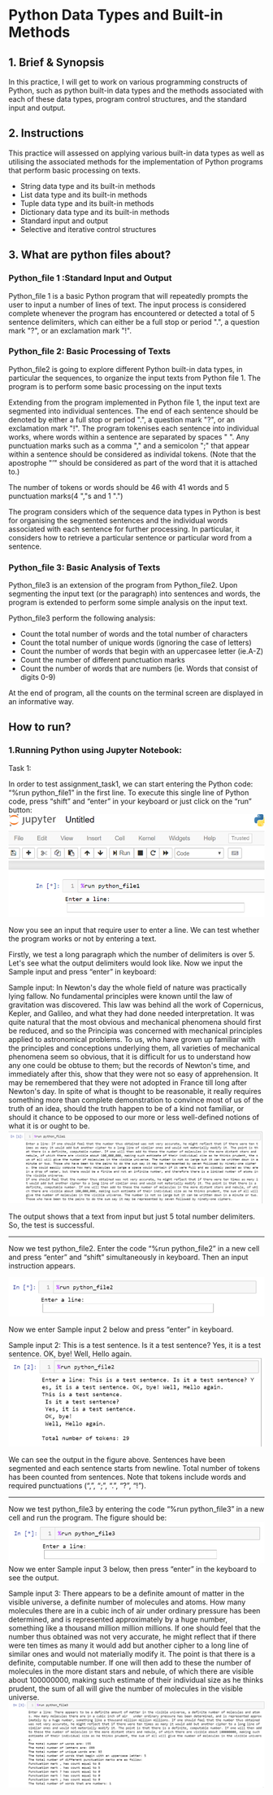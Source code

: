 # Python Data Types and Built-in Methods

## 1. Brief & Synopsis
In this practice, I will get to work on various programming constructs of Python, such as
python built-in data types and the methods associated with each of these data types,
program control structures, and the standard input and output. 

## 2. Instructions
This practice will assessed on applying various built-in data types as well as 
utilising the associated methods for the implementation of Python programs that perform
basic processing on texts.

* String data type and its built-in methods
* List data type and its built-in methods
* Tuple data type and its built-in methods
* Dictionary data type and its built-in methods
* Standard input and output
* Selective and iterative control structures

## 3. What are python files about?

### Python_file 1 :Standard Input and Output
Python_file 1 is a basic Python program that will repeatedly prompts the user to input a number
of lines of text. The input process is considered complete whenever the program has 
encountered or detected a total of 5 sentence delimiters, which can either be a full stop
 or period ".", a question mark "?", or an exclamation mark "!".
 
### Python_file 2: Basic Processing of Texts
Python_file2 is going to explore different Python built-in data types, in particular 
the sequences, to organize the input texts from Python file 1. The program is to perform some 
basic processing on the input texts

Extending from the program implemented in Python file 1, the input text are segmented
into individual sentences. The end of each sentence should be denoted by either a full stop
 or period ".", a question mark "?", or an exclamation mark "!". The program tokenises each sentence
 into individual works, where words within a sentence are separated by spaces " ". Any punctuation marks
 such as a comma "," and a semicolon ";" that appear within a sentence should be considered as individal 
 tokens. (Note that the apostrophe "’" should be considered as part of the word that it is attached to.)
 
 The number of tokens or words should be 46 with 41 words and 5 punctuation marks(4 ","s and 1 ".")
 
 The program considers which of the sequence data types in Python is best for organising 
 the segmented sentences and the individual words associated with each sentence for 
 further processing. In particular, it considers how to retrieve a particular sentence or particular
 word from a sentence.

 ### Python_file 3: Basic Analysis of Texts
 Python_file3 is an extension of the program from Python_file2. Upon segmenting the input 
 text (or the paragraph) into sentences and words, the program is extended to perform 
 some simple analysis on the input text.
 
 Python_file3 perform the following analysis:
 * Count the total number of words and the total number of characters
 * Count the total number of unique words (ignoring the case of letters)
 * Count the number of words that begin with an uppercasee letter (ie.A-Z)
 * Count the number of different punctuation marks
 * Count the number of words that are numbers (ie. Words that consist of digits 0-9)
 
 At the end of program, all the counts on the terminal screen are displayed in an informative 
 way.
 
 ## How to run?
### 1.Running Python using Jupyter Notebook:

Task 1:

In order to test assignment_task1, we can start entering the Python code: “%run python_file1” in the first line. To execute this single line of Python code, press “shift” and “enter” in your keyboard or just click on the “run” button:
![](/images/i_1.png)

Now you see an input that require user to enter a line. We can test whether the program works or not by entering a text.

Firstly, we test a long paragraph which the number of delimiters is over 5. Let's see what the output delimiters would look like. Now we input the Sample input and press “enter” in keyboard:

Sample input: In Newton's day the whole field of nature was practically lying fallow. No fundamental principles were known until the law of gravitation was discovered. This law was behind all the work of Copernicus, Kepler, and Galileo, and what they had done needed interpretation. It was quite natural that the most obvious and mechanical phenomena should first be reduced, and so the Principia was concerned with mechanical principles applied to astronomical problems. To us, who have grown up familiar with the principles and conceptions underlying them, all varieties of mechanical phenomena seem so obvious, that it is difficult for us to understand how any one could be obtuse to them; but the records of Newton's time, and immediately after this, show that they were not so easy of apprehension. It may be remembered that they were not adopted in France till long after Newton's day. In spite of what is thought to be reasonable, it really requires something more than complete demonstration to convince most of us of the truth of an idea, should the truth happen to be of a kind not familiar, or should it chance to be opposed to our more or less well-defined notions of what it is or ought to be.
 ![](/images/i_2.png)

The output shows that a text from input but just 5 total number delimiters. So, the test is successful.

---


Now we test python_file2. Enter the code “%run python_file2” in a new cell and press “enter” and “shift” simultaneously in keyboard. Then an input instruction appears.

![](/images/i_3.png)

Now we enter Sample input 2 below and press “enter” in keyboard.

Sample input 2: This is a test sentence. Is it a test sentence? Yes, it is a test sentence. OK, bye! Well, Hello again.
![](/images/i_4.png)

We can see the output in the figure above. Sentences have been segmented and each sentence starts from newline. Total number of tokens has been counted from sentences. Note that tokens include words and required punctuations (“,”, “;”, “.”, “?”, “!”).


---

Now we test python_file3 by entering the code “%run python_file3” in a new cell and run the program. The figure should be:
![](/images/i_5.png)
Now we enter Sample input 3 below, then press “enter” in the keyboard to see the output.

Sample input 3: There appears to be a definite amount of matter in the visible universe, a definite number of molecules and atoms. How many molecules there are in a cubic inch of air under ordinary pressure has been determined, and is represented approximately by a huge number, something like a thousand million million millions. If one should feel that the number thus obtained was not very accurate, he might reflect that if there were ten times as many it would add but another cipher to a long line of similar ones and would not materially modify it. The point is that there is a definite, computable number. If one will then add to these the number of molecules in the more distant stars and nebule, of which there are visible about 100000000, making such estimate of their individual size as he thinks prudent, the sum of all will give the number of molecules in the visible universe.
![](/images/i_6.png)
